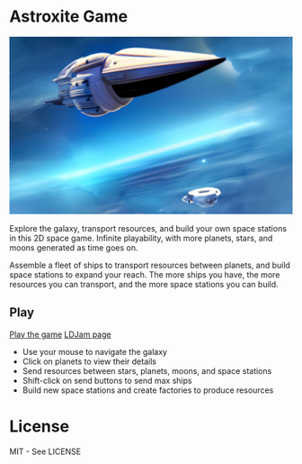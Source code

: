 # Astroxite Game

[![Cover image](public/assets/splash.jpg)](https://astroxite.com)

Explore the galaxy, transport resources, and build your own space stations in this 2D space game. Infinite playability, with more planets, stars, and moons generated as time goes on.

Assemble a fleet of ships to transport resources between planets, and build space stations to expand your reach. The more ships you have, the more resources you can transport, and the more space stations you can build.

## Play

[Play the game](https://astroxite.com)
[LDJam page](https://ldjam.com/events/ludum-dare/53/$365665)

- Use your mouse to navigate the galaxy
- Click on planets to view their details
- Send resources between stars, planets, moons, and space stations
- Shift-click on send buttons to send max ships
- Build new space stations and create factories to produce resources

# License

MIT - See LICENSE
